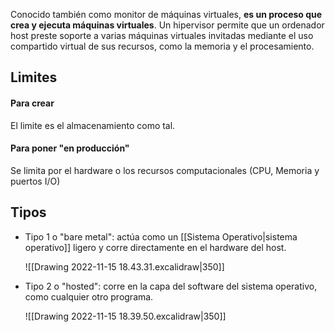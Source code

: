 Conocido también como monitor de máquinas virtuales, **es un proceso que crea y ejecuta máquinas virtuales**. Un hipervisor permite que un ordenador host preste soporte a varias máquinas virtuales invitadas mediante el uso compartido virtual de sus recursos, como la memoria y el procesamiento.

## Limites
#### Para crear
El limite es el almacenamiento como tal.
#### Para poner "en producción"
Se limita por el hardware o los recursos computacionales (CPU, Memoria y puertos I/O)

## Tipos
- Tipo 1 o "bare metal": actúa como un [[Sistema Operativo|sistema operativo]] ligero y corre directamente en el hardware del host.
	
	![[Drawing 2022-11-15 18.43.31.excalidraw|350]]
- Tipo 2 o "hosted": corre en la capa del software del sistema operativo, como cualquier otro programa.

	 ![[Drawing 2022-11-15 18.39.50.excalidraw|350]]



